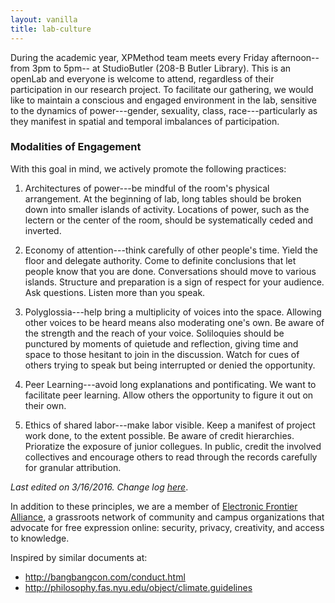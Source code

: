 ```yaml
---
layout: vanilla
title: lab-culture
---
```


During the academic year, XPMethod team meets every Friday afternoon-- from 3pm to 5pm-- at StudioButler (208-B Butler Library). This is an openLab and everyone is welcome to attend, regardless of their participation in our research project. To facilitate our gathering, we would like to maintain a conscious and engaged environment in the lab,
sensitive to the dynamics of power---gender, sexuality, class, race---particularly as
they manifest in spatial and temporal imbalances of participation.

### Modalities of Engagement

With this goal in mind, we actively promote the following practices:

1. Architectures of power---be mindful of the room's physical arrangement. At
the beginning of lab, long tables should be broken down into smaller islands
of activity. Locations of power, such as the lectern or the center of the
room, should be systematically ceded and inverted.

2. Economy of attention---think carefully of other people's time. Yield the
floor and delegate authority. Come to definite conclusions that let people
know that you are done. Conversations should move to various islands.
Structure and preparation is a sign of respect for your audience. Ask
questions. Listen more than you speak.

3. Polyglossia---help bring a multiplicity of voices into the space. Allowing
other voices to be heard means also moderating one's own. Be aware of the
strength and the reach of your voice. Soliloquies should be punctured by
moments of quietude and reflection, giving time and space to those hesitant to
join in the discussion. Watch for cues of others trying to speak but being
interrupted or denied the opportunity.

4. Peer Learning---avoid long explanations and pontificating. We want to
facilitate peer learning. Allow others the opportunity to figure it out on
their own.

5. Ethics of shared labor---make labor visible. Keep a manifest of project work done, to the extent possible.  Be aware of credit hierarchies. Prioratize the exposure of junior collegues. In public, credit the involved collectives and encourage others to read through the records carefully for granular attribution.

*Last edited on 3/16/2016. Change log
[here](https://github.com/xpmethod/xpmethod.github.io/commits/master/lab-culture.md)*.

In addition to these principles, we are a member of [Electronic Frontier
Alliance][1], a grassroots network of community and campus organizations that
advocate for free expression online: security, privacy, creativity, and access
to knowledge.

[1]: https://www.eff.org/electronic-frontier-alliance

Inspired by similar documents at:

- <http://bangbangcon.com/conduct.html>
- <http://philosophy.fas.nyu.edu/object/climate.guidelines>


